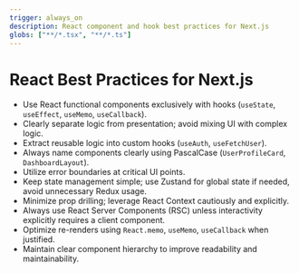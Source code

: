 ```yaml
---
trigger: always_on
description: React component and hook best practices for Next.js
globs: ["**/*.tsx", "**/*.ts"]
---
```


# React Best Practices for Next.js

- Use React functional components exclusively with hooks (`useState`, `useEffect`, `useMemo`, `useCallback`).
- Clearly separate logic from presentation; avoid mixing UI with complex logic.
- Extract reusable logic into custom hooks (`useAuth`, `useFetchUser`).
- Always name components clearly using PascalCase (`UserProfileCard`, `DashboardLayout`).
- Utilize error boundaries at critical UI points.
- Keep state management simple; use Zustand for global state if needed, avoid unnecessary Redux usage.
- Minimize prop drilling; leverage React Context cautiously and explicitly.
- Always use React Server Components (RSC) unless interactivity explicitly requires a client component.
- Optimize re-renders using `React.memo`, `useMemo`, `useCallback` when justified.
- Maintain clear component hierarchy to improve readability and maintainability.